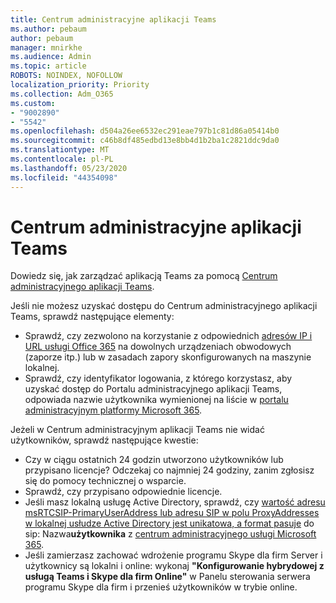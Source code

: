 ```yaml
---
title: Centrum administracyjne aplikacji Teams
ms.author: pebaum
author: pebaum
manager: mnirkhe
ms.audience: Admin
ms.topic: article
ROBOTS: NOINDEX, NOFOLLOW
localization_priority: Priority
ms.collection: Adm_O365
ms.custom:
- "9002890"
- "5542"
ms.openlocfilehash: d504a26ee6532ec291eae797b1c81d86a05414b0
ms.sourcegitcommit: c46b8df485edbd13e8bb4d1b2ba1c2821ddc9da0
ms.translationtype: MT
ms.contentlocale: pl-PL
ms.lasthandoff: 05/23/2020
ms.locfileid: "44354098"
---
```

# <a name="teams-admin-center"></a>Centrum administracyjne aplikacji Teams

Dowiedz się, jak zarządzać aplikacją Teams za pomocą [Centrum administracyjnego aplikacji Teams](https://docs.microsoft.com/microsoftteams/manage-teams-skypeforbusiness-admin-center).

Jeśli nie możesz uzyskać dostępu do Centrum administracyjnego aplikacji Teams, sprawdź następujące elementy:

- Sprawdź, czy zezwolono na korzystanie z odpowiednich [adresów IP i URL usługi Office 365](https://docs.microsoft.com/Office365/Enterprise/office-365-ip-web-service) na dowolnych urządzeniach obwodowych (zaporze itp.) lub w zasadach zapory skonfigurowanych na maszynie lokalnej.
- Sprawdź, czy identyfikator logowania, z którego korzystasz, aby uzyskać dostęp do Portalu administracyjnego aplikacji Teams, odpowiada nazwie użytkownika wymienionej na liście w [portalu administracyjnym platformy Microsoft 365](https://admin.microsoft.com/Adminportal/Home?source=applauncher#/users).

Jeżeli w Centrum administracyjnym aplikacji Teams nie widać użytkowników, sprawdź następujące kwestie:

- Czy w ciągu ostatnich 24 godzin utworzono użytkowników lub przypisano licencje? Odczekaj co najmniej 24 godziny, zanim zgłosisz się do pomocy technicznej o wsparcie.
- Sprawdź, czy przypisano odpowiednie licencje.
- Jeśli masz lokalną usługę Active Directory, sprawdź, czy [wartość adresu msRTCSIP-PrimaryUserAddress lub adresu SIP w polu ProxyAddresses w lokalnej usłudze Active Directory jest unikatowa, a format pasuje](https://docs.microsoft.com/skypeforbusiness/troubleshoot/online-configuration/msrtcsip-primaryuseraddress-proxyaddaddress) do sip: Nazwa**użytkownika** z [centrum administracyjnego usługi Microsoft 365](https://admin.microsoft.com/Adminportal/Home?source=applauncher#/users).
- Jeśli zamierzasz zachować wdrożenie programu Skype dla firm Server i użytkownicy są lokalni i online: wykonaj **"Konfigurowanie hybrydowej z usługą Teams i Skype dla firm Online"** w Panelu sterowania serwera programu Skype dla firm i przenieś użytkowników w trybie online.
